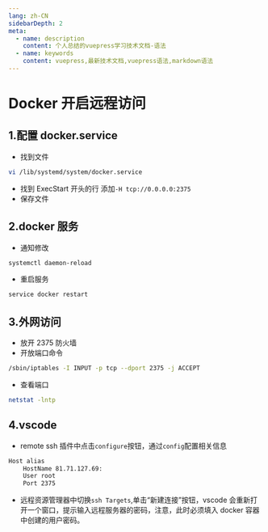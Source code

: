 ```yaml
---
lang: zh-CN
sidebarDepth: 2
meta:
  - name: description
    content: 个人总结的vuepress学习技术文档-语法
  - name: keywords
    content: vuepress,最新技术文档,vuepress语法,markdown语法
---
```


# Docker 开启远程访问

## 1.配置 docker.service

- 找到文件

```sh
vi /lib/systemd/system/docker.service
```

- 找到 ExecStart 开头的行 添加`-H tcp://0.0.0.0:2375`
- 保存文件

## 2.docker 服务

- 通知修改

```sh
systemctl daemon-reload
```

- 重启服务

```sh
service docker restart
```

## 3.外网访问

- 放开 2375 防火墙
- 开放端口命令

```sh
/sbin/iptables -I INPUT -p tcp --dport 2375 -j ACCEPT
```

- 查看端口

```sh
netstat -lntp
```

## 4.vscode

- remote ssh 插件中点击`configure`按钮，通过`config`配置相关信息

```sh
Host alias
    HostName 81.71.127.69:
    User root
    Port 2375
```

- 远程资源管理器中切换`ssh Targets`,单击“新建连接”按钮，vscode 会重新打开一个窗口，提示输入远程服务器的密码，注意，此时必须填入 docker 容器中创建的用户密码。
